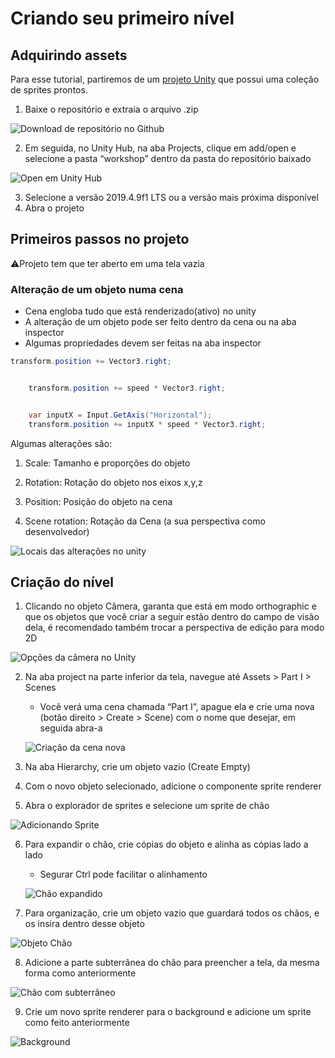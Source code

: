 # Criando seu primeiro nível
## Adquirindo assets

Para esse tutorial, partiremos de um [projeto Unity](https://github.com/Duerno/unity-for-women-at-unb) que possui uma coleção de sprites prontos.

1. Baixe o repositório e extraia o arquivo .zip

![Download de repositório no Github](https://cdn.discordapp.com/attachments/1105270961391030293/1113536584994799676/image.png)

2. Em seguida, no Unity Hub, na aba Projects, clique em add/open e selecione a pasta “workshop” dentro da pasta do repositório baixado

![Open em Unity Hub](https://cdn.discordapp.com/attachments/1105270961391030293/1113537054714908764/image.png)

3. Selecione a versão 2019.4.9f1 LTS ou a versão mais próxima disponível
4. Abra o projeto

## Primeiros passos no projeto

⚠Projeto tem que ter aberto em uma tela vazia


### Alteração de um objeto numa cena

- Cena engloba tudo que está renderizado(ativo) no unity
- A alteração de um objeto pode ser feito dentro da cena ou na aba inspector 
- Algumas propriedades devem ser feitas na aba inspector  

```C#
transform.position += Vector3.right;


	transform.position += speed * Vector3.right;


	var inputX = Input.GetAxis("Horizontal");
	transform.position += inputX * speed * Vector3.right;

```

Algumas alterações são:
1. Scale: Tamanho e proporções do objeto

2. Rotation: Rotação do objeto nos eixos x,y,z

3. Position: Posição do objeto na cena

4. Scene rotation: Rotação da Cena (a sua perspectiva como desenvolvedor)

![Locais das alterações no unity](https://cdn.discordapp.com/attachments/1105270961391030293/1113538043568197715/Object_shenags.png)


## Criação do nível

1. Clicando no objeto Câmera, garanta que está em modo orthographic e que os objetos que você criar a seguir estão dentro do campo de visão dela, é recomendado também trocar a perspectiva de edição para modo 2D

![Opções da câmera no Unity](https://media.discordapp.net/attachments/1105270961391030293/1113529900033388685/image.png?width=849&height=311)

2. Na aba project na parte inferior da tela, navegue até Assets > Part I > Scenes
   - Você verá uma cena chamada “Part I”, apague ela e crie uma nova (botão direito > Create > Scene) com o nome que desejar, em seguida abra-a

   ![Criação da cena nova](https://media.discordapp.net/attachments/1105270961391030293/1113525288752644107/image.png?width=514&height=412)
  
3. Na aba Hierarchy, crie um objeto vazio (Create Empty)

4. Com o novo objeto selecionado, adicione o componente sprite renderer

5. Abra o explorador de sprites e selecione um sprite de chão

![Adicionando Sprite](https://cdn.discordapp.com/attachments/1105270961391030293/1113538683723841678/image.png)

6. Para expandir o chão, crie cópias do objeto e alinha as cópias lado a lado
   - Segurar Ctrl pode facilitar o alinhamento

   ![Chão expandido](https://media.discordapp.net/attachments/1105270961391030293/1113539344284778676/image.png?width=704&height=412)

7. Para organização, crie um objeto vazio que guardará todos os chãos, e os insira dentro desse objeto

![Objeto Chão](https://media.discordapp.net/attachments/1105270961391030293/1113539931629961418/image.png?width=326&height=230)

8. Adicione a parte subterrânea do chão para preencher a tela, da mesma forma como anteriormente

![Chão com subterrâneo](https://media.discordapp.net/attachments/1105270961391030293/1113542234986512487/image.png?width=731&height=408)

9. Crie um novo sprite renderer para o background e adicione um sprite como feito anteriormente

![Background](https://cdn.discordapp.com/attachments/1105270961391030293/1116043983454490754/image.png)
